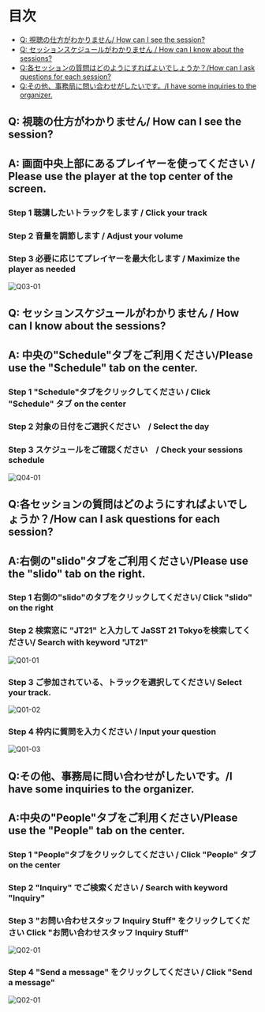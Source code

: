 # 目次
- [Q: 視聴の仕方がわかりません/ How can I see the session?]()
- [Q: セッションスケジュールがわかりません / How can I know about the sessions?]()
- [Q:各セッションの質問はどのようにすればよいでしょうか？/How can I ask questions for each session?]()
- [Q:その他、事務局に問い合わせがしたいです。/I have some inquiries to the organizer.]()

## Q: 視聴の仕方がわかりません/ How can I see the session?
## A: 画面中央上部にあるプレイヤーを使ってください / Please use the player at the top center of the screen.
### Step 1 聴講したいトラックをします / Click your track
### Step 2 音量を調節します / Adjust your volume
### Step 3 必要に応じてプレイヤーを最大化します / Maximize the player as needed
![Q03-01](images/Q03-01.png)
## Q: セッションスケジュールがわかりません / How can I know about the sessions?
## A: 中央の"Schedule"タブをご利用ください/Please use the "Schedule" tab on the center.
### Step 1 "Schedule"タブをクリックしてください / Click "Schedule" タブ on the center
### Step 2 対象の日付をご選択ください　/ Select the day
### Step 3 スケジュールをご確認ください　/ Check your sessions schedule
![Q04-01](images/Q04-01.png)
## Q:各セッションの質問はどのようにすればよいでしょうか？/How can I ask questions for each session?
## A:右側の"slido"タブをご利用ください/Please use the "slido" tab on the right.
### Step 1 右側の"slido"のタブをクリックしてください/ Click "slido" on the right
### Step 2 検索窓に "JT21" と入力して JaSST 21 Tokyoを検索してください/ Search with keyword "JT21" 
![Q01-01](images/Q01-01.png)
### Step 3 ご参加されている、トラックを選択してください/ Select your track.
![Q01-02](images/Q01-02.png)
### Step 4 枠内に質問を入力ください / Input your question
![Q01-03](images/Q01-03.png)
## Q:その他、事務局に問い合わせがしたいです。/I have some inquiries to the organizer.
## A:中央の"People"タブをご利用ください/Please use the "People" tab on the center.
### Step 1 "People"タブをクリックしてください / Click "People" タブ on the center
### Step 2 "Inquiry" でご検索ください / Search with keyword "Inquiry"
### Step 3 "お問い合わせスタッフ Inquiry Stuff" をクリックしてください Click "お問い合わせスタッフ Inquiry Stuff"
![Q02-01](images/Q02-01.png)
### Step 4 "Send a message" をクリックしてください / Click "Send a message"
![Q02-01](images/Q02-02.png)

